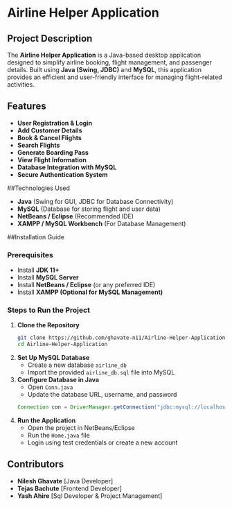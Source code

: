 # Airline Helper Application

## Project Description
The **Airline Helper Application** is a Java-based desktop application designed to simplify airline booking, flight management, and passenger details. Built using **Java (Swing, JDBC)** and **MySQL**, this application provides an efficient and user-friendly interface for managing flight-related activities.

## Features
- **User Registration & Login**
- **Add Customer Details**
- **Book & Cancel Flights**
- **Search Flights**
- **Generate Boarding Pass**
- **View Flight Information**
- **Database Integration with MySQL**
- **Secure Authentication System**

##Technologies Used
- **Java** (Swing for GUI, JDBC for Database Connectivity)
- **MySQL** (Database for storing flight and user data)
- **NetBeans / Eclipse** (Recommended IDE)
- **XAMPP / MySQL Workbench** (For Database Management)

##Installation Guide
### Prerequisites
- Install **JDK 11+**
- Install **MySQL Server**
- Install **NetBeans / Eclipse** (or any preferred IDE)
- Install **XAMPP (Optional for MySQL Management)**

### Steps to Run the Project
1. **Clone the Repository**
   ```sh
   git clone https://github.com/ghavate-n11/Airline-Helper-Application.git
   cd Airline-Helper-Application
   ```
2. **Set Up MySQL Database**
   - Create a new database `airline_db`
   - Import the provided `airline_db.sql` file into MySQL
3. **Configure Database in Java**
   - Open `Conn.java`
   - Update the database URL, username, and password
   ```java
   Connection con = DriverManager.getConnection("jdbc:mysql://localhost:3306/airline_db", "root", "password");
   ```
4. **Run the Application**
   - Open the project in NetBeans/Eclipse
   - Run the `Home.java` file
   - Login using test credentials or create a new account


## Contributors
- **Nilesh Ghavate** [Java Developer]
- **Tejas Bachute** [Frontend Developer]
- **Yash Ahire** [Sql Developer & Project Management]
